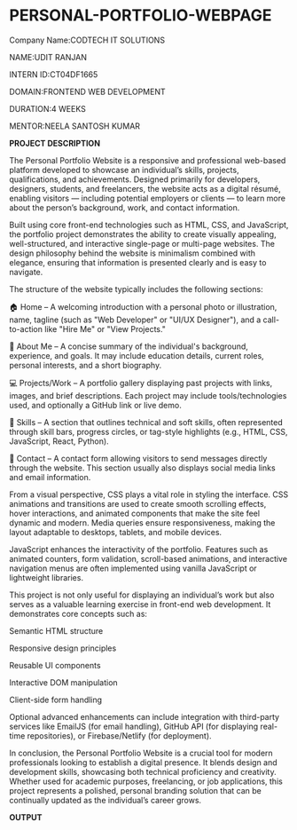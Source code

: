 # PERSONAL-PORTFOLIO-WEBPAGE

Company Name:CODTECH IT SOLUTIONS

NAME:UDIT RANJAN

INTERN ID:CT04DF1665

DOMAIN:FRONTEND WEB DEVELOPMENT

DURATION:4 WEEKS

MENTOR:NEELA SANTOSH KUMAR

**PROJECT DESCRIPTION**

The Personal Portfolio Website is a responsive and professional web-based platform developed to showcase an individual’s skills, projects, qualifications, and achievements. Designed primarily for developers, designers, students, and freelancers, the website acts as a digital résumé, enabling visitors — including potential employers or clients — to learn more about the person’s background, work, and contact information.

Built using core front-end technologies such as HTML, CSS, and JavaScript, the portfolio project demonstrates the ability to create visually appealing, well-structured, and interactive single-page or multi-page websites. The design philosophy behind the website is minimalism combined with elegance, ensuring that information is presented clearly and is easy to navigate.

The structure of the website typically includes the following sections:

🏠 Home – A welcoming introduction with a personal photo or illustration, name, tagline (such as "Web Developer" or "UI/UX Designer"), and a call-to-action like "Hire Me" or "View Projects."

👤 About Me – A concise summary of the individual's background, experience, and goals. It may include education details, current roles, personal interests, and a short biography.

💻 Projects/Work – A portfolio gallery displaying past projects with links, images, and brief descriptions. Each project may include tools/technologies used, and optionally a GitHub link or live demo.

📜 Skills – A section that outlines technical and soft skills, often represented through skill bars, progress circles, or tag-style highlights (e.g., HTML, CSS, JavaScript, React, Python).

📩 Contact – A contact form allowing visitors to send messages directly through the website. This section usually also displays social media links and email information.

From a visual perspective, CSS plays a vital role in styling the interface. CSS animations and transitions are used to create smooth scrolling effects, hover interactions, and animated components that make the site feel dynamic and modern. Media queries ensure responsiveness, making the layout adaptable to desktops, tablets, and mobile devices.

JavaScript enhances the interactivity of the portfolio. Features such as animated counters, form validation, scroll-based animations, and interactive navigation menus are often implemented using vanilla JavaScript or lightweight libraries.

This project is not only useful for displaying an individual’s work but also serves as a valuable learning exercise in front-end web development. It demonstrates core concepts such as:

Semantic HTML structure

Responsive design principles

Reusable UI components

Interactive DOM manipulation

Client-side form handling

Optional advanced enhancements can include integration with third-party services like EmailJS (for email handling), GitHub API (for displaying real-time repositories), or Firebase/Netlify (for deployment).

In conclusion, the Personal Portfolio Website is a crucial tool for modern professionals looking to establish a digital presence. It blends design and development skills, showcasing both technical proficiency and creativity. Whether used for academic purposes, freelancing, or job applications, this project represents a polished, personal branding solution that can be continually updated as the individual’s career grows.

**OUTPUT**


